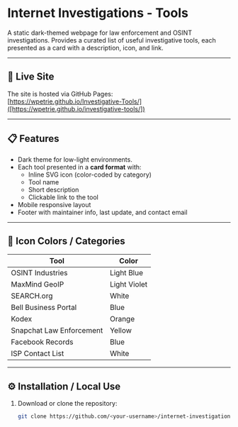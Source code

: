 # Internet Investigations - Tools

A static dark-themed webpage for law enforcement and OSINT investigations. Provides a curated list of useful investigative tools, each presented as a card with a description, icon, and link.  

---

## 🔗 Live Site
The site is hosted via GitHub Pages:  
[https://wpetrie.github.io/Investigative-Tools/]([https://wpetrie.github.io/investigative-tools/])  

---

## 📋 Features
- Dark theme for low-light environments.
- Each tool presented in a **card format** with:
  - Inline SVG icon (color-coded by category)
  - Tool name
  - Short description
  - Clickable link to the tool
- Mobile responsive layout
- Footer with maintainer info, last update, and contact email

---

## 🎨 Icon Colors / Categories
| Tool | Color |
|------|-------|
| OSINT Industries | Light Blue |
| MaxMind GeoIP | Light Violet |
| SEARCH.org | White |
| Bell Business Portal | Blue |
| Kodex | Orange |
| Snapchat Law Enforcement | Yellow |
| Facebook Records | Blue |
| ISP Contact List | White |

---

## ⚙️ Installation / Local Use
1. Download or clone the repository:
   ```bash
   git clone https://github.com/<your-username>/internet-investigations.git
